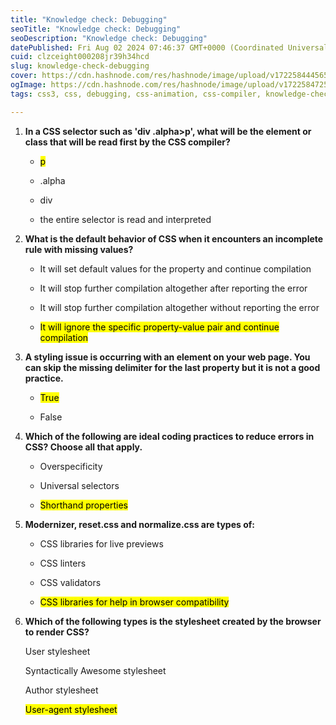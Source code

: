 ```yaml
---
title: "Knowledge check: Debugging"
seoTitle: "Knowledge check: Debugging"
seoDescription: "Knowledge check: Debugging"
datePublished: Fri Aug 02 2024 07:46:37 GMT+0000 (Coordinated Universal Time)
cuid: clzceight000208jr39h34hcd
slug: knowledge-check-debugging
cover: https://cdn.hashnode.com/res/hashnode/image/upload/v1722584445651/562cadb9-8f15-4337-b894-8a6f5d21ec52.png
ogImage: https://cdn.hashnode.com/res/hashnode/image/upload/v1722584725088/c37ff95f-9895-4798-bf9a-b4ea60974d25.png
tags: css3, css, debugging, css-animation, css-compiler, knowledge-check-debugging

---
```


1. **In a CSS selector such as 'div .alpha&gt;p', what will be the element or class that will be read first by the CSS compiler?**
    
    * <mark>p</mark>
        
    * .alpha
        
    * div
        
    * the entire selector is read and interpreted
        
2. **What is the default behavior of CSS when it encounters an incomplete rule with missing values?**
    
    * It will set default values for the property and continue compilation
        
    * It will stop further compilation altogether after reporting the error
        
    * It will stop further compilation altogether without reporting the error
        
    * <mark>It will ignore the specific property-value pair and continue compilation</mark>
        
3. **A styling issue is occurring with an element on your web page. You can skip the missing delimiter for the last property but it is not a good practice.**
    
    * <mark>True</mark>
        
    * False
        
4. **Which of the following are ideal coding practices to reduce errors in CSS? Choose all that apply.**
    
    * Overspecificity
        
    * Universal selectors
        
    * <mark>Shorthand properties</mark>
        
5. **Modernizer, reset.css and normalize.css are types of:**
    
    * CSS libraries for live previews
        
    * CSS linters
        
    * CSS validators
        
    * <mark>CSS libraries for help in browser compatibility</mark>
        
6. **Which of the following types is the stylesheet created by the browser to render CSS?**
    
    User stylesheet
    
    Syntactically Awesome stylesheet
    
    Author stylesheet
    
    <mark>User-agent stylesheet</mark>